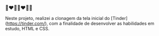 ### 👩‍❤️‍👨👩‍❤️‍👩💑

Neste projeto, realizei a clonagem da tela inicial do [Tinder] (https://tinder.com/), com a finalidade de desenvolver as habilidades em estudo, HTML e CSS.